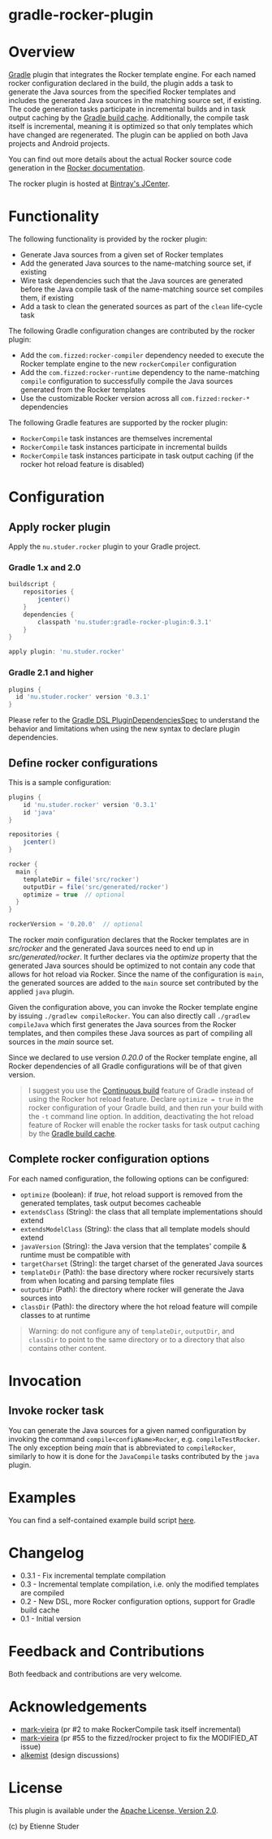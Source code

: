 gradle-rocker-plugin
=================

# Overview

[Gradle](http://www.gradle.org) plugin that integrates the Rocker template engine. For each named rocker configuration declared
in the build, the plugin adds a task to generate the Java sources from the specified Rocker templates and includes the 
generated Java sources in the matching source set, if existing. The code generation tasks participate in incremental builds and 
in task output caching by the [Gradle build cache](https://docs.gradle.org/current/userguide/build_cache.html). Additionally,
the compile task itself is incremental, meaning it is optimized so that only templates which have changed are regenerated. 
The plugin can be applied on both Java projects and Android projects.

You can find out more details about the actual Rocker source code generation in the [Rocker documentation](https://github.com/fizzed).

The rocker plugin is hosted at [Bintray's JCenter](https://bintray.com/etienne/gradle-plugins/gradle-rocker-plugin).
 
# Functionality

The following functionality is provided by the rocker plugin:
 
 * Generate Java sources from a given set of Rocker templates
 * Add the generated Java sources to the name-matching source set, if existing
 * Wire task dependencies such that the Java sources are generated before the Java compile task of the name-matching source set compiles them, if existing  
 * Add a task to clean the generated sources as part of the `clean` life-cycle task

The following Gradle configuration changes are contributed by the rocker plugin:
 
 * Add the `com.fizzed:rocker-compiler` dependency needed to execute the Rocker template engine to the new `rockerCompiler` configuration  
 * Add the `com.fizzed:rocker-runtime` dependency to the name-matching `compile` configuration to successfully compile the Java sources generated from the Rocker templates
 * Use the customizable Rocker version across all `com.fizzed:rocker-*` dependencies

The following Gradle features are supported by the rocker plugin:
 
 * `RockerCompile` task instances are themselves incremental  
 * `RockerCompile` task instances participate in incremental builds  
 * `RockerCompile` task instances participate in task output caching (if the rocker hot reload feature is disabled) 

# Configuration

## Apply rocker plugin

Apply the `nu.studer.rocker` plugin to your Gradle project.

### Gradle 1.x and 2.0

```groovy
buildscript {
    repositories {
        jcenter()
    }
    dependencies {
        classpath 'nu.studer:gradle-rocker-plugin:0.3.1'
    }
}

apply plugin: 'nu.studer.rocker'
```

### Gradle 2.1 and higher

```groovy
plugins {
  id 'nu.studer.rocker' version '0.3.1'
}
```

Please refer to the [Gradle DSL PluginDependenciesSpec](http://www.gradle.org/docs/current/dsl/org.gradle.plugin.use.PluginDependenciesSpec.html) to 
understand the behavior and limitations when using the new syntax to declare plugin dependencies.

## Define rocker configurations

This is a sample configuration:
 
```groovy
plugins {
    id 'nu.studer.rocker' version '0.3.1'
    id 'java'
}

repositories {
    jcenter()
}

rocker {
  main {
    templateDir = file('src/rocker')
    outputDir = file('src/generated/rocker')
    optimize = true  // optional
  }
}

rockerVersion = '0.20.0'  // optional
```

The rocker _main_ configuration declares that the Rocker templates are in _src/rocker_ and the generated Java sources need to end up in _src/generated/rocker_. It further 
declares via the _optimize_ property that the generated Java sources should be optimized to not contain any code that allows for hot reload via Rocker. Since the name 
of the configuration is `main`, the generated sources are added to the `main` source set contributed by the applied `java` plugin.

Given the configuration above, you can invoke the Rocker template engine by issuing `./gradlew compileRocker`. You can also directly call `./gradlew compileJava` which first
generates the Java sources from the Rocker templates, and then compiles these Java sources as part of compiling all sources in the _main_ source set. 

Since we declared to use version _0.20.0_ of the Rocker template engine, all Rocker dependencies of all Gradle configurations will be of that given version. 

> I suggest you use the [Continuous build](https://docs.gradle.org/current/userguide/continuous_build.html) feature of Gradle instead of using the Rocker hot reload feature.
> Declare `optimize = true` in the rocker configuration of your Gradle build, and then run your build with the `-t` command line option. In addition, deactivating the hot 
> reload feature of Rocker will enable the rocker tasks for task output caching by the [Gradle build cache](https://docs.gradle.org/current/userguide/build_cache.html).

## Complete rocker configuration options

For each named configuration, the following options can be configured:
 
  * `optimize` (boolean): if _true_, hot reload support is removed from the generated templates, task output becomes cacheable
  * `extendsClass` (String): the class that all template implementations should extend
  * `extendsModelClass` (String): the class that all template models should extend
  * `javaVersion` (String): the Java version that the templates' compile & runtime must be compatible with
  * `targetCharset` (String): the target charset of the generated Java sources
  * `templateDir` (Path): the base directory where rocker recursively starts from when locating and parsing template files
  * `outputDir` (Path): the directory where rocker will generate the Java sources into
  * `classDir` (Path): the directory where the hot reload feature will compile classes to at runtime

> Warning: do not configure any of `templateDir`, `outputDir`, and `classDir` to point to the same directory or to a directory that also contains other content.  
 
# Invocation

## Invoke rocker task

You can generate the Java sources for a given named configuration by invoking the command `compile<configName>Rocker`, e.g. `compileTestRocker`. The only exception being _main_
that is abbreviated to `compileRocker`, similarly to how it is done for the `JavaCompile` tasks contributed by the `java` plugin.

# Examples

You can find a self-contained example build script [here](example).

# Changelog

+ 0.3.1 - Fix incremental template compilation
+ 0.3 - Incremental template compilation, i.e. only the modified templates are compiled
+ 0.2 - New DSL, more Rocker configuration options, support for Gradle build cache
+ 0.1 - Initial version

# Feedback and Contributions

Both feedback and contributions are very welcome.

# Acknowledgements

+ [mark-vieira](https://github.com/mark-vieira) (pr #2 to make RockerCompile task itself incremental)
+ [mark-vieira](https://github.com/mark-vieira) (pr #55 to the fizzed/rocker project to fix the MODIFIED_AT issue)
+ [alkemist](https://github.com/alkemist) (design discussions)

# License

This plugin is available under the [Apache License, Version 2.0](http://www.apache.org/licenses/LICENSE-2.0.html).

(c) by Etienne Studer
